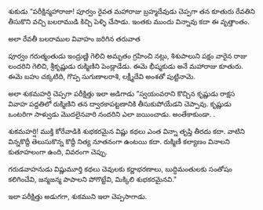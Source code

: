 ﻿శుకుడు “పరీక్షిన్మహారాజా! పూర్వం రైవత మహారాజు బ్రహ్మదేవుడు చెప్పగా తన కూతురు రేవతిని తీసుకొని వచ్చి బలరాముడి కిచ్చి పెళ్ళి చేసాడు. ఇంతకు ముందు విన్నావు కదా ఈ వృత్తాంతం. 

అలా రేవతీ బలరాముల వివాహం జరిగిన తరువాత 

పూర్వం గరుత్మంతుడు ఇంద్రుణ్ణి గెలిచి అమృతం గ్రహించి నట్లు, శిశుపాలుని పక్షం వారైన రాజు లందరిని గెలిచి, శ్రీకృష్ణుడు రుక్మిణిని పెండ్లాడేడు. ఈమె భీష్మకుడు అనే మహారాజు కూతురు. ఈమె బహు చక్కటిది, గొప్ప సుగుణాలరాశి, లక్ష్మీదేవి అంశతో పుట్టినామె. 

అలా శుకమహర్షి చెప్పగా పరీక్షిత్తు ఇలా అడిగాడు “స్వయంవరాని కొచ్చిన కృష్ణుడు రాక్షస వివాహ పద్దతిలో రుక్మిణిని తన ద్వారకాపట్టణానికి తీసుకుపోయేడని చెప్పావు. కృష్ణుడు ఒంటరిగా సాళ్వుడు మొదలైనవారి నందరిని ఎలా జయించాడు. అంతేకాకుండా. . 

శుకమహర్షి! ముక్తి కోరేవాడికి శుభకరమైన విష్ణు కథలు ఎంత విన్నా తృప్తి తీరదు కదా. వాటిని విన్నకొద్దీ తెలుసుకొన్న కొద్దీ నిత్య నూతనంగా ఉంటయి కదా. రుక్మిణీ కల్యాణం వినాలని కుతూహలంగా ఉంది, వివరంగా చెప్పు. 

గరుడవాహనుడు విష్ణుమూర్తి కథలు చెవులకు కర్ణాభరణాలు, బుద్ధిమంతులకు సంతోషం కలిగించేవి, జన్మజన్మ పాపాలని పోగొట్టేవి, మిక్కిలి శుభకరమైనవి." 

ఇలా పరీక్షిత్తు అడుగగా, శుకముని ఇలా చెప్పసాగాడు. 

